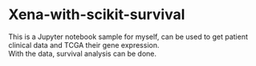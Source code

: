 # Xena-with-scikit-survival

This is a Jupyter notebook sample for myself, can be used to get patient clinical data and TCGA their gene expression. <br/>
With the data, survival analysis can be done. 
